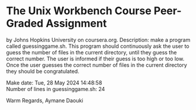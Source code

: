 # The Unix Workbench Course Peer-Graded Assignment
by Johns Hopkins University on coursera.org.
Description: make a program called guessinggame.sh. This program should continuously ask the user to guess the number of files in the current directory, until they guess the correct number. The user is informed if their guess is too high or too low. Once the user guesses the correct number of files in the current directory they should be congratulated.

Make date: Tue, 28 May 2024 14:48:58<br/>
Number of lines in guessinggame.sh: 24

Warm Regards,
Aymane Daouki
